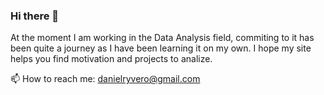 ### Hi there 👋
At the moment I am working in the Data Analysis field, commiting to it has been quite a journey as
I have been learning it on my own. I hope my site helps you find motivation and projects to analize.

📫 How to reach me: [danielryvero@gmail.com](mailto:danielryvero@gmail.com)
<!--
**danielryvero/danielryvero** is a ✨ _special_ ✨ repository because its `README.md` (this file) appears on your GitHub profile.

Here are some ideas to get you started:

- 🔭 I’m currently working on ...
- 🌱 I’m currently learning ...
- 👯 I’m looking to collaborate on ...
- 🤔 I’m looking for help with ...
- 💬 Ask me about ...
- 📫 How to reach me: ...
- 😄 Pronouns: ...
- ⚡ Fun fact: ...
-->
